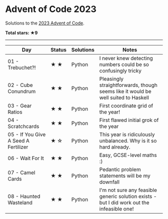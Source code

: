# Advent of Code 2023

Solutions to the [2023 Advent of Code](https://adventofcode.com/2023).

**Total stars: ★9**

---

<!-- ★ ☆ -->

| Day | Status | Solutions | Notes |
|-----|--------|-----------|-------|
| 01 - Trebuchet?! | ★ ★ | Python | I never knew detecting numbers could be so confusingly tricky |
| 02 - Cube Conundrum | ★ ★ | Python | Pleasingly straightforwards, though seems like it would be well suited to Haskell |
| 03 - Gear Ratios | ★ ★ | Python | First coordinate grid of the year! |
| 04 - Scratchcards | ★ ★ | Python | First flawed initial grok of the year |
| 05 - If You Give A Seed A Fertilizer | ★ ☆ | Python | This year is ridiculously unbalanced. Why is it so hard already. |
| 06 - Wait For It | ★ ★ | Python | Easy, GCSE-level maths :) |
| 07 - Camel Cards | ★ ★ | Python | Pedantic problem statements will be my downfall |
| 08 - Haunted Wasteland | ★ ★ | Python | I'm not sure any feasible generic solution exists - but I did work out the infeasible one! |
